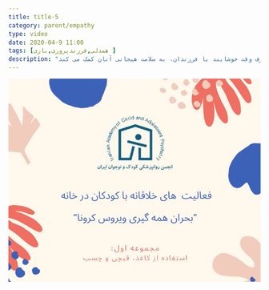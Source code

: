 ```yaml
---
title: title-5
category: parent/empathy
type: video
date: 2020-04-9 11:00
tags: [همدلی,فرزندپروری,بازی ]
description: "صرف وقت خوشایند با فرزندان، به سلامت هیجانی آنان کمک می کند"
---
```


[![](../../static/images/creativity-with-children-one-cover.png)](../../static/videos/creativity-with-children-one.mp4)